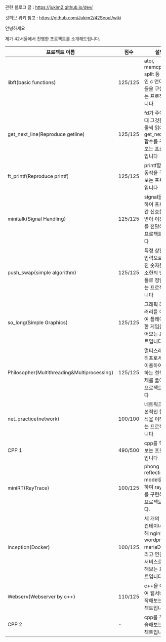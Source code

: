 관련 블로그 글 : https://jukim2.github.io/dev/

깃허브 위키 참고 : https://github.com/Jukim2/42Seoul/wiki

안녕하세요

제가 42서울에서 진행한 프로젝트를 소개해드립니다.

|프로젝트 이름|점수|설명|
|---|---|---|
|libft(basic functions)|125/125|atoi, memcpy, split 등 기본적인 c 언어 함수들을 구현해보는 프로젝트입니다|
|get_next_line(Reproduce getline)|125/125|fd가 주어졌을 때 그것들을 한줄씩 읽어오는 get_next_line 함수를 구현해보는 프로젝트입니다|
|ft_printf(Reproduce printf)|125/125|printf함수의 동작을 구현해보는 프로젝트입니다|
|minitalk(Signal Handling)|125/125|signal을 이용하여 프로세스 간 신호를 주고받아 이진 정보를 전달해보는 프로젝트입니다|
|push_swap(simple algorithm)|125/125|특정 상황에서 입력으로 주어진 숫자들을 최소한의 명령어들로 정렬해보는 프로젝트입니다|
|so_long(Simple Graphics)|125/125|그래픽 라이브러리를 이용하여 플레이가능한 게임을 만들어보는 프로젝트입니다|
|Philosopher(Multithreading&Multiprocessing)|125/125|멀티스레딩/멀티프로세싱을 이용하여 식사하는 철학자 문제를 풀어보는 프로젝트입니다|
|net_practice(network)|100/100|네트워크의 기본적인 동작 방식을 이해해보는 프로젝트입니다|
|CPP 1|490/500|cpp를 학습해보는 프로젝트입니다|
|miniRT(RayTrace)|100/125|phong reflection model을 이용하여 raytrace를 구현해보는 프로젝트입니다.|
|Inception(Docker)|100/125|세 개의 도커 컨테이너를 통해 nginx, wordpress, mariaDB를 돌리고 연결하여 서비스르 제공해보는 프로젝트입니다.|
|Webserv(Webserver by c++)|110/125|c++을 이용하여 웹서버를 제작해보는 프로젝트입니다.|
|CPP 2|-|cpp를 추가 학습해보는 프로젝트입니다|


